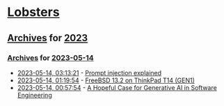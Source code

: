 # [Lobsters](../../../README.md)

## [Archives](../../index.md) for [2023](../index.md)

### [Archives](../../index.md) for [2023-05-14](index.md)

* [2023-05-14, 03:13:21](https://lobste.rs/s/busqvh/prompt_injection_explained) - [Prompt injection explained](https://simonwillison.net/2023/May/2/prompt-injection-explained/)
* [2023-05-14, 01:19:54](https://lobste.rs/s/26rt1m/freebsd_13_2_on_thinkpad_t14_gen1) - [FreeBSD 13.2 on ThinkPad T14 (GEN1)](https://vermaden.wordpress.com/2023/05/14/freebsd-13-2-on-thinkpad-t14-gen1/)
* [2023-05-14, 00:57:54](https://lobste.rs/s/edb1od/hopeful_case_for_generative_ai_software) - [A Hopeful Case for Generative AI in Software Engineering](https://neverworkintheory.org/2023/05/13/generative-ai.html)
